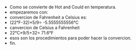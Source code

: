 * Como se convierte de Hot and Could en temperatura.
* empezaremos con:
* convercion de Fahrenheit a Celsius es:
*  (22°F-32)×5/9= -5.5555555556°C
*  canvercion de Celsius a Fahrenheit
* 22°C×9/5+32= 71.6°F
* esos son los procedimientos para poder hacer la convercion.
* fin.
